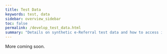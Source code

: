 ```yaml
---
title: Test Data
keywords: test, data
sidebar: overview_sidebar
toc: false
permalink: /develop_test_data.html
summary: "Details on synthetic e-Referral test data and how to access it"
---
```


More coming soon.
